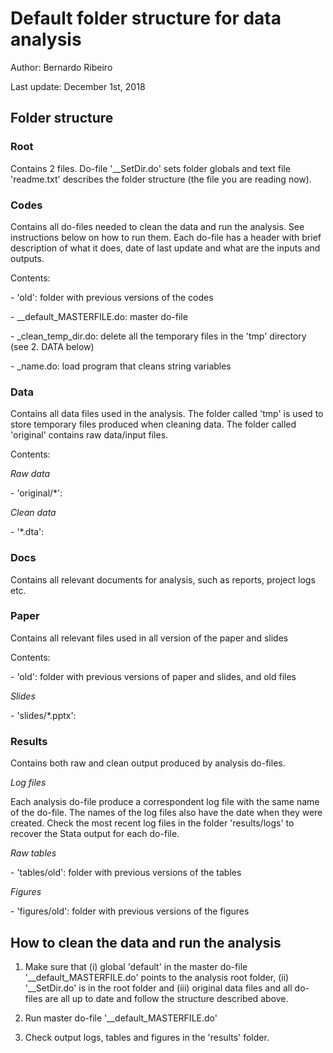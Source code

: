 # Default folder structure for data analysis

Author: Bernardo Ribeiro 

Last update: December 1st, 2018

## **Folder structure**

### Root

Contains 2 files. Do-file '\__SetDir.do' sets folder globals and text file 'readme.txt'
describes the folder structure (the file you are reading now).

### Codes

Contains all do-files needed to clean the data and run the analysis. See instructions below on how 
to run them. Each do-file has a header with brief description of what it does, date of last update 
and what are the inputs and outputs.

Contents:

\- 'old':                     folder with previous versions of the codes

\- \__default_MASTERFILE.do: master do-file
	
\- _clean_temp_dir.do:      delete all the temporary files in the 'tmp' directory (see 2. DATA below)
	
\- _name.do:                load program that cleans string variables

	
### Data

Contains all data files used in the analysis. The folder called 'tmp' is used to store 
temporary files produced when cleaning data. The folder called 'original' contains raw data/input 
files.

Contents:
	
*Raw data*
	
\- 'original/\*':

*Clean data*

\- '\*.dta':

	 
### Docs

Contains all relevant documents for analysis, such as reports, project logs etc.


### Paper

Contains all relevant files used in all version of the paper and slides

Contents:

\- 'old': folder with previous versions of paper and slides, and old files

*Slides*
	
\- 'slides/\*.pptx':

### Results

Contains both raw and clean output produced by analysis do-files.

*Log files*
	
 Each analysis do-file produce a correspondent log file with the same name of the do-file. The names of 
 the log files also have the date when they were created. Check the most recent log files in the folder 
 'results/logs' to recover the Stata output for each do-file.

*Raw tables*

\- 'tables/old': folder with previous versions of the tables

*Figures*

\- 'figures/old': folder with previous versions of the figures


## **How to clean the data and run the analysis**

1. Make sure that (i) global 'default' in the master do-file '\__default_MASTERFILE.do' points to the 
analysis root folder, (ii) '\__SetDir.do' is in the root folder and (iii) original data files and all
do-files are all up to date and follow the structure described above.

2. Run master do-file '\__default_MASTERFILE.do'

3. Check output logs, tables and figures in the 'results' folder.

